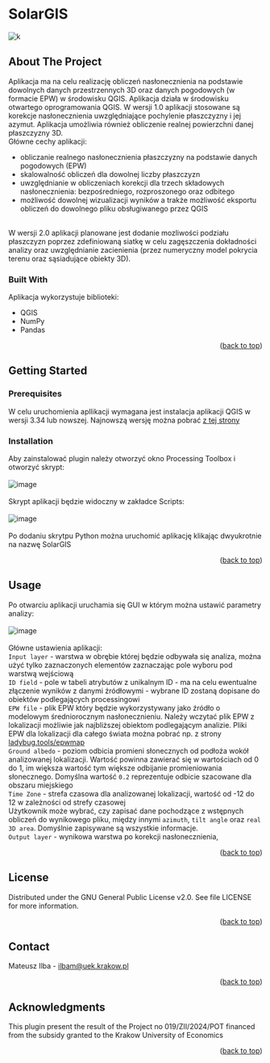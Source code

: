 <a name="readme-top"></a>
# SolarGIS

![k](https://github.com/MateuszIlba/SolarGIS/assets/50248287/d9d6daaa-2d57-4d85-86fd-9b65845d82c4)

## About The Project

Aplikacja ma na celu realizację obliczeń nasłonecznienia na podstawie dowolnych danych przestrzennych 3D oraz danych pogodowych (w formacie EPW) w środowisku QGIS. Aplikacja działa w środowisku otwartego oprogramowania QGIS. W wersji 1.0 aplikacji stosowane są korekcje nasłonecznienia uwzględniające pochylenie płaszczyzny i jej azymut. Aplikacja umożliwia również obliczenie realnej powierzchni danej płaszczyzny 3D. <br>
Główne cechy aplikacji:<br>
<ul>
  <li>obliczanie realnego nasłonecznienia płaszczyzny na podstawie danych pogodowych (EPW)</li>
  <li>skalowalność obliczeń dla dowolnej liczby płaszczyzn</li>
  <li>uwzględnianie w obliczeniach korekcji dla trzech składowych nasłonecznienia: bezpośredniego, rozproszonego oraz odbitego</li>
  <li>możliwość dowolnej wizualizacji wyników a trakże możliwość eksportu obliczeń do dowolnego pliku obsługiwanego przez QGIS</li>
</ul><br>
W wersji 2.0 aplikacji planowane jest dodanie mozliwości podziału płaszczyzn poprzez zdefiniowaną siatkę w celu zagęszczenia dokładności analizy oraz uwzględnianie zacienienia (przez numeryczny model pokrycia terenu oraz sąsiadujące obiekty 3D).

### Built With

Aplikacja wykorzystuje biblioteki: 
<ul>
<li>QGIS</li>
<li>NumPy</li>
<li>Pandas</li>
</ul>
<p align="right">(<a href="#readme-top">back to top</a>)</p>

## Getting Started
### Prerequisites

W celu uruchomienia apllikacji wymagana jest instalacja aplikacji QGIS w wersji 3.34 lub nowszej. Najnowszą wersję można pobrać <a href="https://qgis.org/en/site/forusers/download.html">z tej strony</a>

### Installation

Aby zainstalować plugin należy otworzyć okno Processing Toolbox i otworzyć skrypt:<br><br>
![image](https://github.com/MateuszIlba/SolarGIS/assets/50248287/ea75490a-5680-4c1b-901a-20a9de189bec)<br><br>
Skrypt aplikacji będzie widoczny w zakładce Scripts:<br><br>
![image](https://github.com/MateuszIlba/SolarGIS/assets/50248287/8dfe83c6-0e0f-42d2-bc25-a99125849560)<br><br>
Po dodaniu skrytpu Python można uruchomić aplikację klikając dwyukrotnie na nazwę SolarGIS
<p align="right">(<a href="#readme-top">back to top</a>)</p>

## Usage

Po otwarciu aplikacji uruchamia się GUI w którym można ustawić parametry analizy:<br><br>
![image](https://github.com/MateuszIlba/SolarGIS/assets/50248287/6abd2d56-1498-4245-90d5-5f45b2aa501d)<br><br>
Główne ustawienia aplikacji:<br>
 `Input layer` - warstwa w obrębie której będzie odbywała się analiza, można użyć tylko zaznaczonych elementów zaznaczając pole wyboru pod warstwą wejściową<br>
 `ID field` - pole w tabeli atrybutów z unikalnym ID - ma na celu ewentualne złączenie wyników z danymi źródłowymi - wybrane ID zostaną dopisane do obiektów podlegających processingowi<br>
 `EPW file` - plik EPW który będzie wykorzystywany jako źródło o modelowym średniorocznym nasłonecznieniu. Należy wczytać plik EPW z lokalizacji możliwie jak najbliższej obiektom podlegającym analizie. Pliki EPW dla lokalizacji dla całego świata można pobrać np. z strony <a href="https://www.ladybug.tools/epwmap/">ladybug.tools/epwmap</a><br>
 `Ground albedo` - poziom odbicia promieni słonecznych od podłoża wokół analizowanej lokalizacji. Wartość powinna zawierać się w wartościach od 0 do 1, im większa wartość tym większe odbijanie promieniowania słonecznego. Domyślna wartość `0.2` reprezentuje odbicie szacowane dla obszaru miejskiego<br>
 `Time Zone` - strefa czasowa dla analizowanej lokalizacji, wartość od -12 do 12 w zależności od strefy czasowej <br>
 Użytkownik może wybrać, czy zapisać dane pochodzące z wstępnych obliczeń do wynikowego pliku, między innymi `azimuth`, `tilt angle` oraz `real 3D area`. Domyślnie zapisywane są wszystkie informacje. <br>
 `Output layer` - wynikowa warstwa po korekcji nasłonecznienia, 
 



<p align="right">(<a href="#readme-top">back to top</a>)</p>

## License
Distributed under the GNU General Public License v2.0. See file LICENSE for more information.
<p align="right">(<a href="#readme-top">back to top</a>)</p>

## Contact
Mateusz Ilba - ilbam@uek.krakow.pl
<p align="right">(<a href="#readme-top">back to top</a>)</p>

## Acknowledgments
This plugin present the result of the Project no 019/ZII/2024/POT financed from the subsidy granted to the Krakow University of
Economics
<p align="right">(<a href="#readme-top">back to top</a>)</p>
